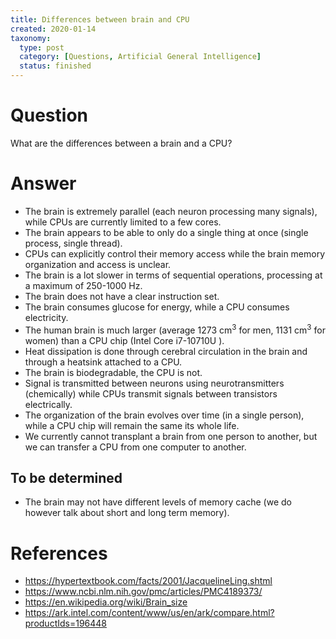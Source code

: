 ```yaml
---
title: Differences between brain and CPU
created: 2020-01-14
taxonomy:
  type: post
  category: [Questions, Artificial General Intelligence]
  status: finished
---
```


# Question
What are the differences between a brain and a CPU?

# Answer
* The brain is extremely parallel (each neuron processing many signals), while CPUs are currently limited to a few cores.
* The brain appears to be able to only do a single thing at once (single process, single thread).
* CPUs can explicitly control their memory access while the brain memory organization and access is unclear.
* The brain is a lot slower in terms of sequential operations, processing at a maximum of 250-1000 Hz.
* The brain does not have a clear instruction set.
* The brain consumes glucose for energy, while a CPU consumes electricity.
* The human brain is much larger (average 1273 cm<sup>3</sup> for men, 1131 cm<sup>3</sup> for women) than a CPU chip (Intel Core i7-10710U ).
* Heat dissipation is done through cerebral circulation in the brain and through a heatsink attached to a CPU.
* The brain is biodegradable, the CPU is not.
* Signal is transmitted between neurons using neurotransmitters (chemically) while CPUs transmit signals between transistors electrically.
* The organization of the brain evolves over time (in a single person), while a CPU chip will remain the same its whole life.
* We currently cannot transplant a brain from one person to another, but we can transfer a CPU from one computer to another.

## To be determined
* The brain may not have different levels of memory cache (we do however talk about short and long term memory).

# References
* https://hypertextbook.com/facts/2001/JacquelineLing.shtml
* https://www.ncbi.nlm.nih.gov/pmc/articles/PMC4189373/
* https://en.wikipedia.org/wiki/Brain_size
* https://ark.intel.com/content/www/us/en/ark/compare.html?productIds=196448

